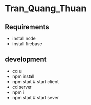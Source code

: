 # Tran_Quang_Thuan

## Requirements 
- install node 
- install firebase
## development 
- cd ui
- npm install
- npm start # start client
- cd server
- npm i
- npm start # start sever 
